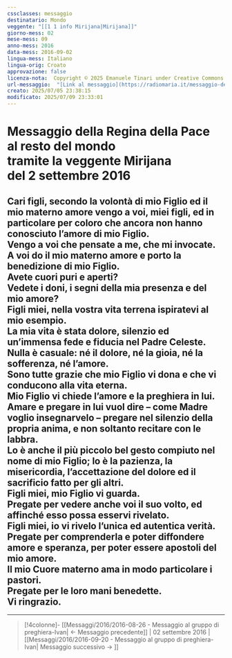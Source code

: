 ```yaml
---
cssclasses: messaggio
destinatario: Mondo
veggente: "[[1 1 info Mirijana|Mirijana]]"
giorno-mess: 02
mese-mess: 09
anno-mess: 2016
data-mess: 2016-09-02
lingua-mess: Italiano
lingua-orig: Croato
approvazione: false
licenza-nota:  Copyright © 2025 Emanuele Tinari under Creative Commons BY-NC-SA 4.0 https://creativecommons.org/licenses/by-nc-sa/4.0/
url-messaggio:  "[Link al messaggio](https://radiomaria.it/messaggio-del-2-settembre-2016/)"
creato: 2025/07/05 23:38:15
modificato: 2025/07/09 23:33:01
---
```


# Messaggio della Regina della Pace<br>al resto del mondo<br>tramite la veggente Mirijana<br>del 2 settembre 2016

## Cari figli, secondo la volontà di mio Figlio ed il mio materno amore vengo a voi, miei figli, ed in particolare per coloro che ancora non hanno conosciuto l’amore di mio Figlio.<br>Vengo a voi che pensate a me, che mi invocate.<br>A voi do il mio materno amore e porto la benedizione di mio Figlio.<br>Avete cuori puri e aperti?<br>Vedete i doni, i segni della mia presenza e del mio amore?<br>Figli miei, nella vostra vita terrena ispiratevi al mio esempio.<br>La mia vita è stata dolore, silenzio ed un’immensa fede e fiducia nel Padre Celeste.<br>Nulla è casuale: né il dolore, né la gioia, né la sofferenza, né l’amore.<br>Sono tutte grazie che mio Figlio vi dona e che vi conducono alla vita eterna.<br>Mio Figlio vi chiede l’amore e la preghiera in lui.<br>Amare e pregare in lui vuol dire – come Madre voglio insegnarvelo – pregare nel silenzio della propria anima, e non soltanto recitare con le labbra.<br>Lo è anche il più piccolo bel gesto compiuto nel nome di mio Figlio; lo è la pazienza, la misericordia, l’accettazione del dolore ed il sacrificio fatto per gli altri.<br>Figli miei, mio Figlio vi guarda.<br>Pregate per vedere anche voi il suo volto, ed affinché esso possa esservi rivelato.<br>Figli miei, io vi rivelo l’unica ed autentica verità.<br>Pregate per comprenderla e poter diffondere amore e speranza, per poter essere apostoli del mio amore.<br>Il mio Cuore materno ama in modo particolare i pastori.<br>Pregate per le loro mani benedette.<br>Vi ringrazio.

***

> [!4colonne]- [[Messaggi/2016/2016-08-26 - Messaggio al gruppo di preghiera-Ivan| ← Messaggio precedente]] | 02 settembre 2016 | [[Messaggi/2016/2016-09-20 - Messaggio al gruppo di preghiera-Ivan| Messaggio successivo → ]]
